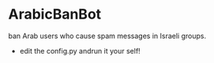 # ArabicBanBot
ban Arab users who cause spam messages in Israeli groups.

- edit the config.py andrun it your self!
